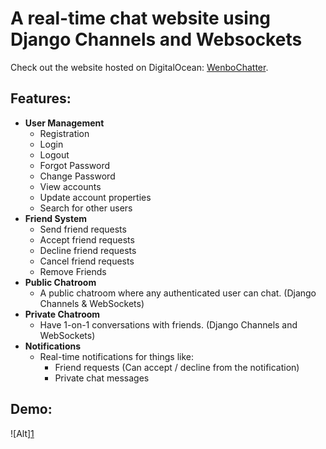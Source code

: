 # A real-time chat website using Django Channels and Websockets

Check out the website hosted on DigitalOcean: [WenboChatter](http://159.203.25.221/).

## Features:
- **User Management**
  * Registration
  * Login
  * Logout
  * Forgot Password
  * Change Password
  * View accounts
  * Update account properties
  * Search for other users
- **Friend System**
  * Send friend requests
  * Accept friend requests
  * Decline friend requests
  * Cancel friend requests
  * Remove Friends
- **Public Chatroom**
  * A public chatroom where any authenticated user can chat. (Django Channels & WebSockets)
- **Private Chatroom**
  * Have 1-on-1 conversations with friends. (Django Channels and WebSockets)
- **Notifications**
  * Real-time notifications for things like:
    - Friend requests (Can accept / decline from the notification)
    - Private chat messages

## Demo:
![Alt][1](C:\Users\15146\Desktop\real-timeChatterDjango\demo_image\overall.jpeg)
